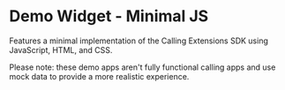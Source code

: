 # Demo Widget - Minimal JS

Features a minimal implementation of the Calling Extensions SDK using JavaScript, HTML, and CSS.

Please note: these demo apps aren't fully functional calling apps and use mock data to provide a more realistic experience.
